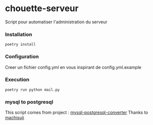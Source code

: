 # chouette-serveur
Script pour automatiser l'administration du serveur

### Installation
```shell
poetry install
```

### Configuration
Creer un fichier config.yml en vous inspirant de config.yml.example

### Execution
```shell
poetry run python mail.py
```

### mysql to postgresql
This script comes from project : [mysql-postgresql-converter](https://raw.githubusercontent.com/lanyrd/mysql-postgresql-converter)
Thanks to [machisuji](https://github.com/machisuji)
